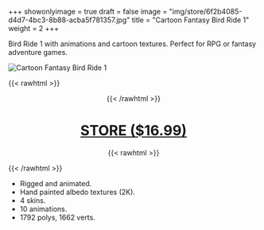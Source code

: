 +++
showonlyimage = true
draft = false
image = "img/store/6f2b4085-d4d7-4bc3-8b88-acba5f781357.jpg"
title = "Cartoon Fantasy Bird Ride 1"
weight = 2
+++

Bird Ride 1 with animations and cartoon textures. Perfect for RPG or fantasy adventure games.
<!--more-->

![Cartoon Fantasy Bird Ride 1](/img/store/6f2b4085-d4d7-4bc3-8b88-acba5f781357.jpg)

{{< rawhtml >}}<center>{{< /rawhtml >}}
# [STORE ($16.99)](https://assetstore.unity.com/packages/slug/255816)
{{< rawhtml >}}</center>{{< /rawhtml >}}

* Rigged and animated.
* Hand painted albedo textures (2K).
* 4 skins.
* 10 animations.
* 1792 polys, 1662 verts.
